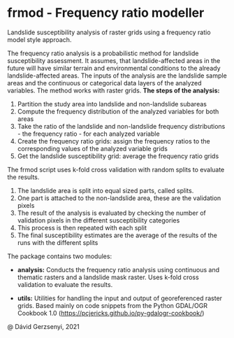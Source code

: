 # frmod - Frequency ratio modeller
Landslide susceptibility analysis of raster grids using a frequency ratio model style approach.

The frequency ratio analysis is a probabilistic method for landslide susceptibility assessment. It assumes, that landslide-affected areas in the future will have similar terrain and environmental conditions to the already landslide-affected areas. The inputs of the analysis are the landslide sample areas and the continuous or categorical data layers of the analyzed variables. The method works with raster grids.
**The steps of the analysis:**

1. Partition the study area into landslide and non-landslide subareas
2. Compute the frequency distribution of the analyzed variables for both areas
3. Take the ratio of the landslide and non-landslide frequency distributions - the frequency ratio - for each analyzed variable
4. Create the frequency ratio grids: assign the frequency ratios to the corresponding values of the analyzed variable grids
5. Get the landslide susceptibility grid: average the frequency ratio grids

The frmod script uses k-fold cross validation with random splits to evaluate the results.
1. The landslide area is split into equal sized parts, called splits.
2. One part is attached to the non-landslide area, these are the validation pixels
3. The result of the analysis is evaluated by checking the number of validation pixels in the different susceptibility categories
4. This process is then repeated with each split
5. The final susceptibility estimates are the average of the results of the runs with the different splits

The package contains two modules:
- **analysis:** Conducts the frequency ratio analysis using continuous and thematic rasters and a landslide mask raster. Uses k-fold cross validation to evaluate the results.  

- **utils:** Utilities for handling the input and output of georeferenced raster grids. Based mainly on code snippets from the Python GDAL/OGR Cookbook 1.0 (https://pcjericks.github.io/py-gdalogr-cookbook/)

@ Dávid Gerzsenyi, 2021


